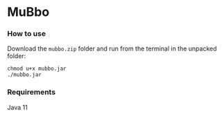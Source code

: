 # MuBbo

### How to use

Download the `mubbo.zip` folder and run from the terminal in the unpacked folder:
```
chmod u+x mubbo.jar
./mubbo.jar
```

### Requirements

Java 11
